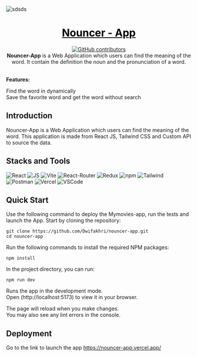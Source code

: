 ![sdsds](https://i.paste.pics/e59ce59620b18ed8e0a42b8ae700d234.png)

<a href="https://github.com/Dwifakhri/nouncer-app" style="color: black;">
    <h1 align="center">Nouncer - App</h1>
</a>
<p align="center">
    <a href="https://github.com/Dwifakhri/nouncer-app/graphs/contributors">
        <img src="https://img.shields.io/github/contributors/Dwifakhri/nouncer-app?style=for-the-badge&color=blue"
            alt="GitHub contributors">
    </a>
    </br>
    <b>Nouncer-App</b> is a Web Application which users can find the meaning of the word. It contain the definition the noun and the pronunciation of a word.
</p>
    </br>
    <b>Features:</b>
    <p>Find the word in dynamically</br>
    Save the favorite word and get the word without search</p>


## Introduction
Nouncer-App</b> is a Web Application which users can find the meaning of the word. This application is made from React JS, Tailwind CSS and Custom API to source the data.

## Stacks and Tools
<p>
  <img alt="React" src="https://img.shields.io/badge/-React-45b8d8?style=for-the-badge&logo=react&logoColor=white" />
  <img alt="JS" src="https://img.shields.io/badge/JavaScript-323330?style=for-the-badge&logo=javascript&logoColor=F7DF1E" />
  <img alt="Vite" src="https://img.shields.io/badge/Vite-B73BFE?style=for-the-badge&logo=vite&logoColor=FFD62E" />
  <img alt="React-Router" src="https://img.shields.io/badge/React_Router-CA4245?style=for-the-badge&logo=react-router&logoColor=white" />
  <img alt="Redux" src="https://img.shields.io/badge/Redux-593D88?style=for-the-badge&logo=redux&logoColor=white" />
  <img alt="npm" src="https://img.shields.io/badge/-NPM-CB3837?style=for-the-badge&logo=npm&logoColor=white" />
  <img alt="Tailwind" src="https://img.shields.io/badge/Tailwind_CSS-38B2AC?style=for-the-badge&logo=tailwind-css&logoColor=white" />
  <img alt="Postman" src="https://img.shields.io/badge/Postman-FF6C37?style=for-the-badge&logo=Postman&logoColor=white" />
  <img alt="Vercel" src="https://img.shields.io/badge/Vercel-000000?style=for-the-badge&logo=vercel&logoColor=white" />
  <img alt="VSCode" src="https://img.shields.io/badge/VSCode-0078D4?style=for-the-badge&logo=visual%20studio%20code&logoColor=white" />
    
</p>

## Quick Start
Use the following command to deploy the Mymovies-app, run the tests and launch the App. Start by cloning the repository:

```
git clone https://github.com/Dwifakhri/nouncer-app.git
cd nouncer-app
```

Run the following commands to install the required NPM packages:

```
npm install
```

In the project directory, you can run:
```
npm run dev
```

Runs the app in the development mode.\
Open (http://localhost:5173) to view it in your browser.

The page will reload when you make changes.\
You may also see any lint errors in the console.

## Deployment
Go to the link to launch the app
https://nouncer-app.vercel.app/


